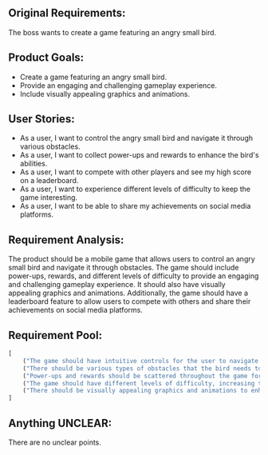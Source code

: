 ## Original Requirements:
The boss wants to create a game featuring an angry small bird.

## Product Goals:
- Create a game featuring an angry small bird.
- Provide an engaging and challenging gameplay experience.
- Include visually appealing graphics and animations.

## User Stories:
- As a user, I want to control the angry small bird and navigate it through various obstacles.
- As a user, I want to collect power-ups and rewards to enhance the bird's abilities.
- As a user, I want to compete with other players and see my high score on a leaderboard.
- As a user, I want to experience different levels of difficulty to keep the game interesting.
- As a user, I want to be able to share my achievements on social media platforms.

## Requirement Analysis:
The product should be a mobile game that allows users to control an angry small bird and navigate it through obstacles. The game should include power-ups, rewards, and different levels of difficulty to provide an engaging and challenging gameplay experience. It should also have visually appealing graphics and animations. Additionally, the game should have a leaderboard feature to allow users to compete with others and share their achievements on social media platforms.

## Requirement Pool:
```python
[
    ("The game should have intuitive controls for the user to navigate the bird.", "P0"),
    ("There should be various types of obstacles that the bird needs to avoid.", "P0"),
    ("Power-ups and rewards should be scattered throughout the game for the bird to collect.", "P1"),
    ("The game should have different levels of difficulty, increasing the challenge as the player progresses.", "P1"),
    ("There should be visually appealing graphics and animations to enhance the gaming experience.", "P2")
]
```

## Anything UNCLEAR:
There are no unclear points.